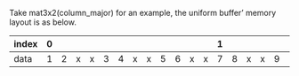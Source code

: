 Take mat3x2(column_major) for an example, the uniform buffer’ memory layout is as below.

|index|0| | | | | | | | | | | |1| | | | | | | | | | | |2| |
|:----|:---|:---|:---|:---|:---|:---|:---|:---|:---|:---|:---|:---|:---|:---|:---|:---|:---|:---|:---|:---|:---|:---|:---|:---|:---|:---|
|data|1|2|x|x|3|4|x|x|5|6|x|x|7|8|x|x|9|10|x|x|11|12|x|x|13|14|
